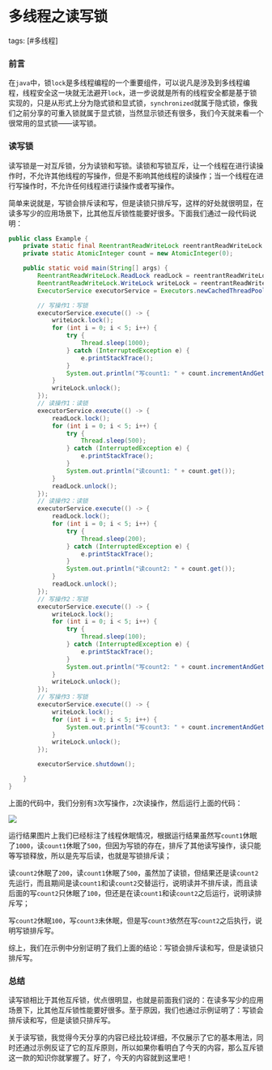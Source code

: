 # 多线程之读写锁
tags: [#多线程]

### 前言

在`java`中，锁`lock`是多线程编程的一个重要组件，可以说凡是涉及到多线程编程，线程安全这一块就无法避开`lock`，进一步说就是所有的线程安全都是基于锁实现的，只是从形式上分为隐式锁和显式锁，`synchronized`就属于隐式锁，像我们之前分享的可重入锁就属于显式锁，当然显示锁还有很多，我们今天就来看一个很常用的显式锁——读写锁。

### 读写锁

读写锁是一对互斥锁，分为读锁和写锁。读锁和写锁互斥，让一个线程在进行读操作时，不允许其他线程的写操作，但是不影响其他线程的读操作；当一个线程在进行写操作时，不允许任何线程进行读操作或者写操作。

简单来说就是，写锁会排斥读和写，但是读锁只排斥写，这样的好处就很明显，在读多写少的应用场景下，比其他互斥锁性能要好很多。下面我们通过一段代码说明：

```java
public class Example {
    private static final ReentrantReadWriteLock reentrantReadWriteLock = new ReentrantReadWriteLock();
    private static AtomicInteger count = new AtomicInteger(0);

    public static void main(String[] args) {
        ReentrantReadWriteLock.ReadLock readLock = reentrantReadWriteLock.readLock();
        ReentrantReadWriteLock.WriteLock writeLock = reentrantReadWriteLock.writeLock();
        ExecutorService executorService = Executors.newCachedThreadPool();

        // 写操作1：写锁
        executorService.execute(() -> {
            writeLock.lock();
            for (int i = 0; i < 5; i++) {
                try {
                    Thread.sleep(1000);
                } catch (InterruptedException e) {
                    e.printStackTrace();
                }
                System.out.println("写count1: " + count.incrementAndGet());
            }
            writeLock.unlock();
        });
        // 读操作1：读锁
        executorService.execute(() -> {
            readLock.lock();
            for (int i = 0; i < 5; i++) {
                try {
                    Thread.sleep(500);
                } catch (InterruptedException e) {
                    e.printStackTrace();
                }
                System.out.println("读count1: " + count.get());
            }
            readLock.unlock();
        });
        // 读操作2：读锁
        executorService.execute(() -> {
            readLock.lock();
            for (int i = 0; i < 5; i++) {
                try {
                    Thread.sleep(200);
                } catch (InterruptedException e) {
                    e.printStackTrace();
                }
                System.out.println("读count2: " + count.get());
            }
            readLock.unlock();
        });
        // 写操作2：写锁
        executorService.execute(() -> {
            writeLock.lock();
            for (int i = 0; i < 5; i++) {
                try {
                    Thread.sleep(100);
                } catch (InterruptedException e) {
                    e.printStackTrace();
                }
                System.out.println("写count2: " + count.incrementAndGet());
            }
            writeLock.unlock();
        });
        // 写操作3：写锁
        executorService.execute(() -> {
            writeLock.lock();
            for (int i = 0; i < 5; i++) {
                System.out.println("写count3: " + count.incrementAndGet());
            }
            writeLock.unlock();
        });

        executorService.shutdown();

    }
}
```

上面的代码中，我们分别有`3`次写操作，`2`次读操作，然后运行上面的代码：

![](https://syske-pic-bed.oss-cn-hangzhou.aliyuncs.com/imgs/20210710183207.png)

运行结果图片上我们已经标注了线程休眠情况，根据运行结果虽然写`count1`休眠了`1000`，读`count1`休眠了`500`，但因为写锁的存在，排斥了其他读写操作，读只能等写锁释放，所以是先写后读，也就是写锁排斥读；

读`count2`休眠了`200`，读`count1`休眠了`500`，虽然加了读锁，但结果还是读`count2`先运行，而且期间是读`count1`和读`count2`交替运行，说明读并不排斥读，而且读后面的写`count2`只休眠了`100`，但还是在读`count1`和读`count2`之后运行，说明读排斥写；

写`count2`休眠`100`，写`count3`未休眠，但是写`count3`依然在写`count2`之后执行，说明写锁排斥写。

综上，我们在示例中分别证明了我们上面的结论：写锁会排斥读和写，但是读锁只排斥写。

### 总结

读写锁相比于其他互斥锁，优点很明显，也就是前面我们说的：在读多写少的应用场景下，比其他互斥锁性能要好很多。至于原因，我们也通过示例证明了：写锁会排斥读和写，但是读锁只排斥写。

关于读写锁，我觉得今天分享的内容已经比较详细，不仅展示了它的基本用法，同时还通过示例反证了它的互斥原则，所以如果你看明白了今天的内容，那么互斥锁这一款的知识你就掌握了。好了，今天的内容就到这里吧！